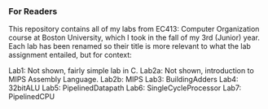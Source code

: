 ### For Readers

This repository contains all of my labs from EC413: Computer Organization course at Boston University, which I took in the fall of my 3rd (Junior) year. Each lab has been renamed so their title is more relevant to what the lab assignment entailed, but for context:

Lab1: Not shown, fairly simple lab in C.
Lab2a: Not shown, introduction to MIPS Assembly Language.
Lab2b: MIPS
Lab3: BuildingAdders
Lab4: 32bitALU
Lab5: PipelinedDatapath
Lab6: SingleCycleProcessor
Lab7: PipelinedCPU
